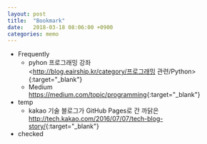 ```yaml
---
layout: post
title:  "Bookmark"
date:   2018-03-18 08:06:00 +0900
categories: memo
---
```


* Frequently
  * pyhon 프로그래밍 강좌  
    <http://blog.eairship.kr/category/프로그래밍 관련/Python>{:target="_blank"}
  * Medium  
    <https://medium.com/topic/programming>{:target="_blank"}
* temp
  * kakao 기술 블로그가 GitHub Pages로 간 까닭은  
    <http://tech.kakao.com/2016/07/07/tech-blog-story/>{:target="_blank"}
* checked
